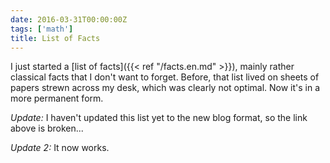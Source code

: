 ```yaml
---
date: 2016-03-31T00:00:00Z
tags: ['math']
title: List of Facts
---
```


I just started a [list of facts]({{< ref "/facts.en.md" >}}), mainly rather classical facts that I don't want to forget. Before, that list lived on sheets of papers strewn across my desk, which was clearly not optimal. Now it's in a more permanent form.
<!--more-->

*Update:* I haven't updated this list yet to the new blog format, so the link above is broken...

*Update 2:* It now works.
